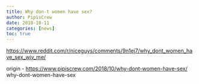 ```yaml
---
title: Why don-t women have sex?
author: PipisCrew
date: 2018-10-11
categories: [news]
toc: true
---
```


https://www.reddit.com/r/niceguys/comments/9n1ej7/why_dont_women_have_sex_wiv_me/

origin - https://www.pipiscrew.com/2018/10/why-dont-women-have-sex/ why-dont-women-have-sex